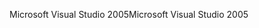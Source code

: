 <span data-ttu-id="5d72d-101">Microsoft Visual Studio 2005</span><span class="sxs-lookup"><span data-stu-id="5d72d-101">Microsoft Visual Studio 2005</span></span>